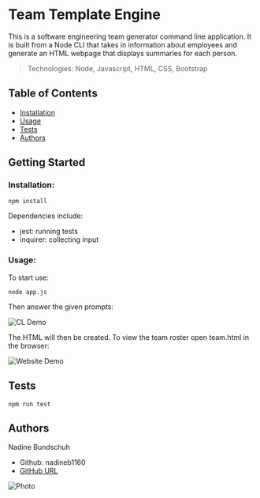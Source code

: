 # Team Template Engine
This is a software engineering team generator command line application. It is built from a Node CLI that takes in information about employees and generate an HTML webpage that displays summaries for each person. 
>Technologies:
Node, Javascript, HTML, CSS, Bootstrap
## Table of Contents
- [Installation](#installation)
- [Usage](#usage)
- [Tests](#tests)
- [Authors](#authors)
## Getting Started
### Installation:
```
npm install
```
Dependencies include: 
- jest: running tests 
- inquirer: collecting input
### Usage:

To start use:
```
node app.js
```
Then answer the given prompts:

![CL Demo](/demo/CL_demo.gif)

The HTML will then be created. To view the team roster open team.html in the browser:

![Website Demo](/demo/demo.gif)


## Tests
```
npm run test
```

## Authors
Nadine Bundschuh

- Github: nadineb1160
- [GitHub URL](https://github.com/nadineb1160)

![Photo](https://avatars3.githubusercontent.com/u/23265256?v=4)
